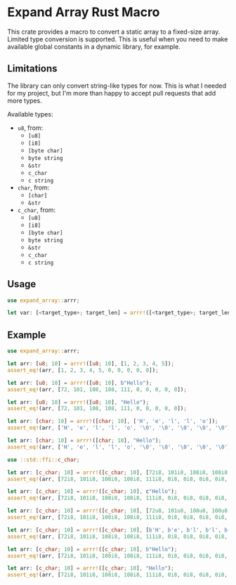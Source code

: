# Expand Array Rust Macro

This crate provides a macro to convert a static array to a fixed-size array.
Limited type conversion is supported. This is useful when you need to make
available global constants in a dynamic library, for example.

## Limitations

The library can only convert string-like types for now. This is what I needed
for my project, but I'm more than happy to accept pull requests that add more
types.

Available types:

- `u8`, from:
  - `[u8]`
  - `[i8]`
  - `[byte char]`
  - `byte string`
  - `&str`
  - `c_char`
  - `c string`
- `char`, from:
  - `[char]`
  - `&str`
- `c_char`, from:
  - `[u8]`
  - `[i8]`
  - `[byte char]`
  - `byte string`
  - `&str`
  - `c_char`
  - `c string`

## Usage

```rust
use expand_array::arrr;

let var: [<target_type>; target_len] = arrr!([<target_type>; target_len], <array>);
```

## Example

```rust
use expand_array::arrr;

let arr: [u8; 10] = arrr!([u8; 10], [1, 2, 3, 4, 5]);
assert_eq!(arr, [1, 2, 3, 4, 5, 0, 0, 0, 0, 0]);

let arr: [u8; 10] = arrr!([u8; 10], b"Hello");
assert_eq!(arr, [72, 101, 108, 108, 111, 0, 0, 0, 0, 0]);

let arr: [u8; 10] = arrr!([u8; 10], "Hello");
assert_eq!(arr, [72, 101, 108, 108, 111, 0, 0, 0, 0, 0]);

let arr: [char; 10] = arrr!([char; 10], ['H', 'e', 'l', 'l', 'o']);
assert_eq!(arr, ['H', 'e', 'l', 'l', 'o', '\0', '\0', '\0', '\0', '\0']);

let arr: [char; 10] = arrr!([char; 10], "Hello");
assert_eq!(arr, ['H', 'e', 'l', 'l', 'o', '\0', '\0', '\0', '\0', '\0']);

use ::std::ffi::c_char;

let arr: [c_char; 10] = arrr!([c_char; 10], [72i8, 101i8, 108i8, 108i8, 111i8]);
assert_eq!(arr, [72i8, 101i8, 108i8, 108i8, 111i8, 0i8, 0i8, 0i8, 0i8, 0i8]);

let arr: [c_char; 10] = arrr!([c_char; 10], c"Hello");
assert_eq!(arr, [72i8, 101i8, 108i8, 108i8, 111i8, 0i8, 0i8, 0i8, 0i8, 0i8]);

let arr: [c_char; 10] = arrr!([c_char; 10], [72u8, 101u8, 108u8, 108u8, 111u8]);
assert_eq!(arr, [72i8, 101i8, 108i8, 108i8, 111i8, 0i8, 0i8, 0i8, 0i8, 0i8]);

let arr: [c_char; 10] = arrr!([c_char; 10], [b'H', b'e', b'l', b'l', b'o']);
assert_eq!(arr, [72i8, 101i8, 108i8, 108i8, 111i8, 0i8, 0i8, 0i8, 0i8, 0i8]);

let arr: [c_char; 10] = arrr!([c_char; 10], b"Hello");
assert_eq!(arr, [72i8, 101i8, 108i8, 108i8, 111i8, 0i8, 0i8, 0i8, 0i8, 0i8]);

let arr: [c_char; 10] = arrr!([c_char; 10], "Hello");
assert_eq!(arr, [72i8, 101i8, 108i8, 108i8, 111i8, 0i8, 0i8, 0i8, 0i8, 0i8]);
```
